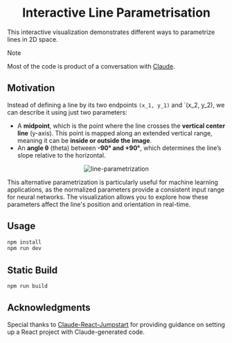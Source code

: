 # <div align="center">Interactive Line Parametrisation</div>

This interactive visualization demonstrates different ways to parametrize lines in 2D space.

> [!NOTE]
> Most of the code is product of a conversation with [Claude](https://claude.ai).

## Motivation

Instead of defining a line by its two endpoints `(x_1, y_1)` and `(x_2, y_2), we can describe it using just two parameters:

- A **midpoint**, which is the point where the line crosses the **vertical center line** (y-axis). This point is mapped along an extended vertical range, meaning it can be **inside or outside the image**.
- An **angle θ** (theta) between **-90° and +90°**, which determines the line’s slope relative to the horizontal.

<p align="center">
  <img src="https://github.com/user-attachments/assets/686392be-8fe9-4e95-b054-6aedc26edf64" alt="line-parametrization">
</p>

This alternative parametrization is particularly useful for machine learning applications, as the normalized parameters provide a consistent input range for neural networks. The visualization allows you to explore how these parameters affect the line's position and orientation in real-time.

## Usage

```bash
npm install
npm run dev
```

## Static Build

```bash
npm run build
```

## Acknowledgments

Special thanks to [Claude-React-Jumpstart](https://github.com/Bklieger/Claude-React-Jumpstart) for providing guidance on setting up a React project with Claude-generated code.





